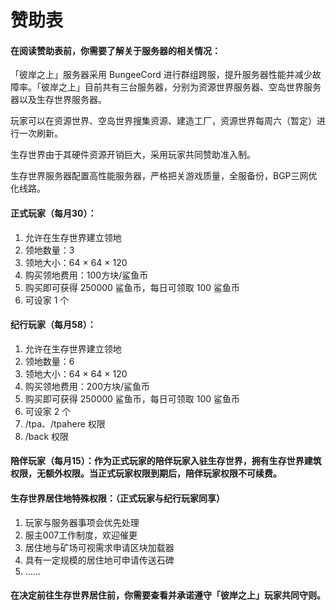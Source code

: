 # 赞助表

#### **在阅读赞助表前，你需要了解关于服务器的相关情况：**

「彼岸之上」服务器采用 BungeeCord 进行群组跨服，提升服务器性能并减少故障率。「彼岸之上」目前共有三台服务器，分别为资源世界服务器、空岛世界服务器以及生存世界服务器。

玩家可以在资源世界、空岛世界搜集资源、建造工厂，资源世界每周六（暂定）进行一次刷新。

生存世界由于其硬件资源开销巨大，采用玩家共同赞助准入制。

生存世界服务器配置高性能服务器，严格把关游戏质量，全服备份，BGP三网优化线路。

#### 正式玩家（每月30）：

1. 允许在生存世界建立领地
2. 领地数量：3
3. 领地大小：64 × 64 × 120
4. 购买领地费用：100方块/鲨鱼币
5. 购买即可获得 250000 鲨鱼币，每日可领取 100 鲨鱼币
6. 可设家 1 个

#### 纪行玩家（每月58）：

1. 允许在生存世界建立领地
2. 领地数量：6
3. 领地大小：64 × 64 × 120
4. 购买领地费用：200方块/鲨鱼币
5. 购买即可获得 250000 鲨鱼币，每日可领取 100 鲨鱼币
6. 可设家 2 个
7. /tpa、/tpahere 权限
8. /back 权限

#### 陪伴玩家（每月15）：作为正式玩家的陪伴玩家入驻生存世界，拥有生存世界建筑权限，无额外权限。当正式玩家权限到期后，陪伴玩家权限不可续费。

#### 生存世界居住地特殊权限：（正式玩家与纪行玩家同享）

1. 玩家与服务器事项会优先处理
2. 服主007工作制度，欢迎催更
3. 居住地与矿场可视需求申请区块加载器
4. 具有一定规模的居住地可申请传送石碑
5. ......

#### **在决定前往生存世界居住前，你需要查看并承诺遵守「彼岸之上」玩家共同守则。**
